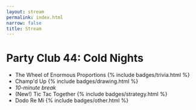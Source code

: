 ```yaml
---
layout: stream
permalink: index.html
narrow: false
title: Stream
---
```

<!-- date and time are in _config.yml -->

<!-- badges to go with game name: jokes, drawing, trivia, strategy, other -->

# Party Club 44: Cold Nights
* The Wheel of Enormous Proportions {% include badges/trivia.html %}
* Champ'd Up {% include badges/drawing.html %}
* *10-minute break*
* (New!) Tic Tac Together {% include badges/strategy.html %}
* Dodo Re Mi {% include badges/other.html %}
